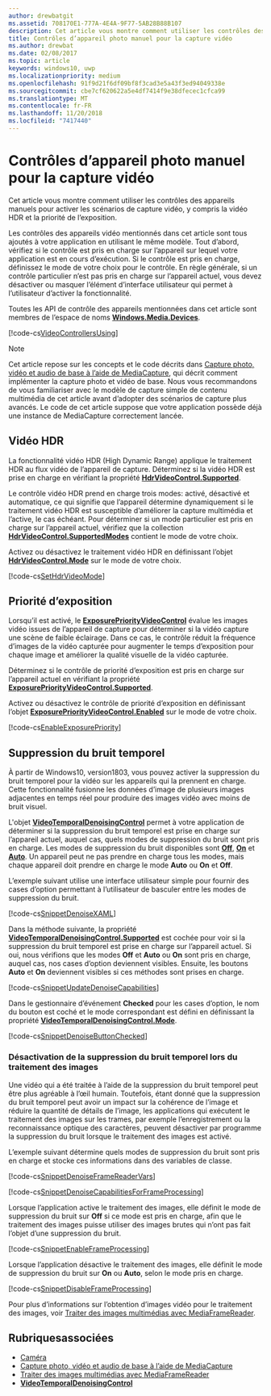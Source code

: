```yaml
---
author: drewbatgit
ms.assetid: 708170E1-777A-4E4A-9F77-5AB28B88B107
description: Cet article vous montre comment utiliser les contrôles des appareils manuels pour activer les scénarios de capture vidéo, y compris la vidéo HDR et la priorité de l’exposition.
title: Contrôles d’appareil photo manuel pour la capture vidéo
ms.author: drewbat
ms.date: 02/08/2017
ms.topic: article
keywords: windows10, uwp
ms.localizationpriority: medium
ms.openlocfilehash: 91f9d21f6df09bf8f3cad3e5a43f3ed94049338e
ms.sourcegitcommit: cbe7cf620622a5e4df7414f9e38dfecec1cfca99
ms.translationtype: MT
ms.contentlocale: fr-FR
ms.lasthandoff: 11/20/2018
ms.locfileid: "7417440"
---
```

# <a name="manual-camera-controls-for-video-capture"></a>Contrôles d’appareil photo manuel pour la capture vidéo



Cet article vous montre comment utiliser les contrôles des appareils manuels pour activer les scénarios de capture vidéo, y compris la vidéo HDR et la priorité de l’exposition.

Les contrôles des appareils vidéo mentionnés dans cet article sont tous ajoutés à votre application en utilisant le même modèle. Tout d’abord, vérifiez si le contrôle est pris en charge sur l’appareil sur lequel votre application est en cours d’exécution. Si le contrôle est pris en charge, définissez le mode de votre choix pour le contrôle. En règle générale, si un contrôle particulier n’est pas pris en charge sur l’appareil actuel, vous devez désactiver ou masquer l’élément d’interface utilisateur qui permet à l’utilisateur d’activer la fonctionnalité.

Toutes les API de contrôle des appareils mentionnées dans cet article sont membres de l’espace de noms [**Windows.Media.Devices**](https://msdn.microsoft.com/library/windows/apps/br206902).

[!code-cs[VideoControllersUsing](./code/BasicMediaCaptureWin10/cs/MainPage.xaml.cs#SnippetVideoControllersUsing)]

> [!NOTE] 
> Cet article repose sur les concepts et le code décrits dans [Capture photo, vidéo et audio de base à l’aide de MediaCapture](basic-photo-video-and-audio-capture-with-MediaCapture.md), qui décrit comment implémenter la capture photo et vidéo de base. Nous vous recommandons de vous familiariser avec le modèle de capture simple de contenu multimédia de cet article avant d’adopter des scénarios de capture plus avancés. Le code de cet article suppose que votre application possède déjà une instance de MediaCapture correctement lancée.

## <a name="hdr-video"></a>Vidéo HDR

La fonctionnalité vidéo HDR (High Dynamic Range) applique le traitement HDR au flux vidéo de l’appareil de capture. Déterminez si la vidéo HDR est prise en charge en vérifiant la propriété [**HdrVideoControl.Supported**](https://msdn.microsoft.com/library/windows/apps/dn926682).

Le contrôle vidéo HDR prend en charge trois modes: activé, désactivé et automatique, ce qui signifie que l’appareil détermine dynamiquement si le traitement vidéo HDR est susceptible d’améliorer la capture multimédia et l’active, le cas échéant. Pour déterminer si un mode particulier est pris en charge sur l’appareil actuel, vérifiez que la collection [**HdrVideoControl.SupportedModes**](https://msdn.microsoft.com/library/windows/apps/dn926683) contient le mode de votre choix.

Activez ou désactivez le traitement vidéo HDR en définissant l’objet [**HdrVideoControl.Mode**](https://msdn.microsoft.com/library/windows/apps/dn926681) sur le mode de votre choix.

[!code-cs[SetHdrVideoMode](./code/BasicMediaCaptureWin10/cs/MainPage.xaml.cs#SnippetSetHdrVideoMode)]

## <a name="exposure-priority"></a>Priorité d’exposition

Lorsqu’il est activé, le [**ExposurePriorityVideoControl**](https://msdn.microsoft.com/library/windows/apps/dn926644) évalue les images vidéo issues de l’appareil de capture pour déterminer si la vidéo capture une scène de faible éclairage. Dans ce cas, le contrôle réduit la fréquence d’images de la vidéo capturée pour augmenter le temps d’exposition pour chaque image et améliorer la qualité visuelle de la vidéo capturée.

Déterminez si le contrôle de priorité d’exposition est pris en charge sur l’appareil actuel en vérifiant la propriété [**ExposurePriorityVideoControl.Supported**](https://msdn.microsoft.com/library/windows/apps/dn926647).

Activez ou désactivez le contrôle de priorité d’exposition en définissant l’objet [**ExposurePriorityVideoControl.Enabled**](https://msdn.microsoft.com/library/windows/apps/dn926646) sur le mode de votre choix.

[!code-cs[EnableExposurePriority](./code/BasicMediaCaptureWin10/cs/MainPage.xaml.cs#SnippetEnableExposurePriority)]

## <a name="temporal-denoising"></a>Suppression du bruit temporel
À partir de Windows10, version1803, vous pouvez activer la suppression du bruit temporel pour la vidéo sur les appareils qui la prennent en charge. Cette fonctionnalité fusionne les données d’image de plusieurs images adjacentes en temps réel pour produire des images vidéo avec moins de bruit visuel.

L'objet [**VideoTemporalDenoisingControl**](https://docs.microsoft.com/uwp/api/windows.media.devices.videotemporaldenoisingcontrol) permet à votre application de déterminer si la suppression du bruit temporel est prise en charge sur l’appareil actuel, auquel cas, quels modes de suppression du bruit sont pris en charge. Les modes de suppression du bruit disponibles sont [**Off**](https://docs.microsoft.com/uwp/api/windows.media.devices.videotemporaldenoisingmode), [**On**](https://docs.microsoft.com/uwp/api/windows.media.devices.videotemporaldenoisingmode) et [**Auto**](https://docs.microsoft.com/uwp/api/windows.media.devices.videotemporaldenoisingmode). Un appareil peut ne pas prendre en charge tous les modes, mais chaque appareil doit prendre en charge le mode **Auto** ou **On** et **Off**.

L’exemple suivant utilise une interface utilisateur simple pour fournir des cases d’option permettant à l’utilisateur de basculer entre les modes de suppression du bruit.

[!code-cs[SnippetDenoiseXAML](./code/BasicMediaCaptureWin10/cs/MainPage.xaml#SnippetDenoiseXAML)]

Dans la méthode suivante, la propriété [**VideoTemporalDenoisingControl.Supported**](https://docs.microsoft.com/uwp/api/windows.media.devices.videotemporaldenoisingcontrol.supported) est cochée pour voir si la suppression du bruit temporel est prise en charge sur l’appareil actuel. Si oui, nous vérifions que les modes **Off** et **Auto** ou **On** sont pris en charge, auquel cas, nos cases d’option deviennent visibles. Ensuite, les boutons **Auto** et **On** deviennent visibles si ces méthodes sont prises en charge.

[!code-cs[SnippetUpdateDenoiseCapabilities](./code/BasicMediaCaptureWin10/cs/MainPage.ManualControls.xaml.cs#SnippetUpdateDenoiseCapabilities)]

Dans le gestionnaire d’événement **Checked** pour les cases d’option, le nom du bouton est coché et le mode correspondant est défini en définissant la propriété [**VideoTemporalDenoisingControl.Mode**](https://docs.microsoft.com/uwp/api/windows.media.devices.videotemporaldenoisingcontrol.mode).

[!code-cs[SnippetDenoiseButtonChecked](./code/BasicMediaCaptureWin10/cs/MainPage.ManualControls.xaml.cs#SnippetDenoiseButtonChecked)]

### <a name="disabling-temporal-denoising-while-processing-frames"></a>Désactivation de la suppression du bruit temporel lors du traitement des images
Une vidéo qui a été traitée à l’aide de la suppression du bruit temporel peut être plus agréable à l’œil humain. Toutefois, étant donné que la suppression du bruit temporel peut avoir un impact sur la cohérence de l’image et réduire la quantité de détails de l’image, les applications qui exécutent le traitement des images sur les trames, par exemple l’enregistrement ou la reconnaissance optique des caractères, peuvent désactiver par programme la suppression du bruit lorsque le traitement des images est activé.

L’exemple suivant détermine quels modes de suppression du bruit sont pris en charge et stocke ces informations dans des variables de classe.

[!code-cs[SnippetDenoiseFrameReaderVars](./code/BasicMediaCaptureWin10/cs/MainPage.ManualControls.xaml.cs#SnippetDenoiseFrameReaderVars)]

[!code-cs[SnippetDenoiseCapabilitiesForFrameProcessing](./code/BasicMediaCaptureWin10/cs/MainPage.ManualControls.xaml.cs#SnippetDenoiseCapabilitiesForFrameProcessing)]

Lorsque l’application active le traitement des images, elle définit le mode de suppression du bruit sur **Off** si ce mode est pris en charge, afin que le traitement des images puisse utiliser des images brutes qui n’ont pas fait l’objet d’une suppression du bruit.

[!code-cs[SnippetEnableFrameProcessing](./code/BasicMediaCaptureWin10/cs/MainPage.ManualControls.xaml.cs#SnippetEnableFrameProcessing)]

Lorsque l’application désactive le traitement des images, elle définit le mode de suppression du bruit sur **On** ou **Auto**, selon le mode pris en charge.

[!code-cs[SnippetDisableFrameProcessing](./code/BasicMediaCaptureWin10/cs/MainPage.ManualControls.xaml.cs#SnippetDisableFrameProcessing)]

Pour plus d’informations sur l’obtention d’images vidéo pour le traitement des images, voir [Traiter des images multimédias avec MediaFrameReader](process-media-frames-with-mediaframereader.md).

## <a name="related-topics"></a>Rubriquesassociées

* [Caméra](camera.md)
* [Capture photo, vidéo et audio de base à l’aide de MediaCapture](basic-photo-video-and-audio-capture-with-MediaCapture.md)
* [Traiter des images multimédias avec MediaFrameReader](process-media-frames-with-mediaframereader.md)
*  [**VideoTemporalDenoisingControl**](https://docs.microsoft.com/uwp/api/windows.media.devices.videotemporaldenoisingcontrol)
 





